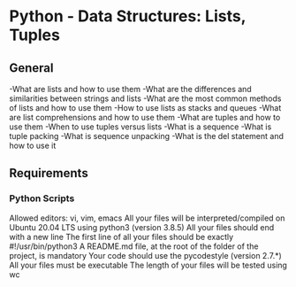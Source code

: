 # Python - Data Structures: Lists, Tuples

## General

-What are lists and how to use them
-What are the differences and similarities between strings and lists
-What are the most common methods of lists and how to use them
-How to use lists as stacks and queues
-What are list comprehensions and how to use them
-What are tuples and how to use them
-When to use tuples versus lists
-What is a sequence
-What is tuple packing
-What is sequence unpacking
-What is the del statement and how to use it

## Requirements
### Python Scripts

Allowed editors: vi, vim, emacs
All your files will be interpreted/compiled on Ubuntu 20.04 LTS using python3 (version 3.8.5)
All your files should end with a new line
The first line of all your files should be exactly #!/usr/bin/python3
A README.md file, at the root of the folder of the project, is mandatory
Your code should use the pycodestyle (version 2.7.*)
All your files must be executable
The length of your files will be tested using wc
